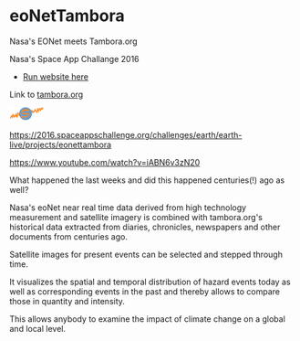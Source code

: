 # eoNetTambora
Nasa's EONet meets Tambora.org

Nasa's Space App Challange 2016

* [Run website here](http://rawgit.com/KMicha/eoNetTambora/master/index.html)

Link to [tambora.org](https://www.tambora.org)


![alt text](https://github.com/KMicha/eoNetTambora/raw/master/images/tambora-logo-red.png "Tambora Logo")

https://2016.spaceappschallenge.org/challenges/earth/earth-live/projects/eonettambora

https://www.youtube.com/watch?v=iABN6v3zN20

What happened the last weeks and did this happened centuries(!) ago as well?

Nasa's eoNet near real time data derived from high technology measurement and satellite imagery is combined with tambora.org's historical data extracted from diaries, chronicles, newspapers and other documents from centuries ago.

Satellite images for present events can be selected and stepped through time. 

It visualizes the spatial and temporal distribution of hazard events today as well as corresponding events in the past and thereby allows to compare those in quantity and intensity.

This allows anybody to examine the impact of climate change on a global and local level.


